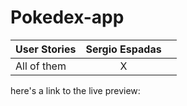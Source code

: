 # Pokedex-app

| User Stories     | Sergio Espadas |  |
| ---------------- | :--: | ---: |
| All of them |  X   |      |

here's a link to the live preview:  
